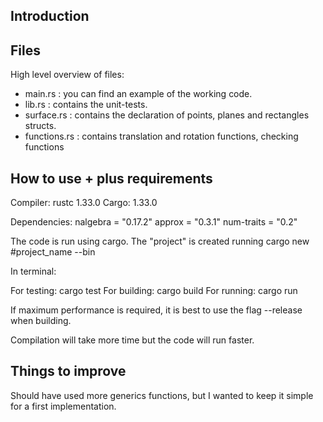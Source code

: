 ## Introduction


## Files

High level overview of files:

* main.rs : you can find an example of the working code.
* lib.rs : contains the unit-tests.
* surface.rs : contains the declaration of points, planes and rectangles structs.
* functions.rs : contains translation and rotation functions, checking functions




## How to use + plus requirements

Compiler: rustc 1.33.0
Cargo: 1.33.0

Dependencies:
nalgebra = "0.17.2"
approx = "0.3.1"
num-traits = "0.2"

The code is run using cargo.
The "project" is created running cargo new #project_name --bin

In terminal:

For testing: cargo test
For building: cargo build
For running: cargo run

If maximum performance is required, it is best to use the flag --release when building.

Compilation will take more time but the code will run faster.

## Things to improve
Should have used more generics functions, but I wanted to keep it simple for a
first implementation.
